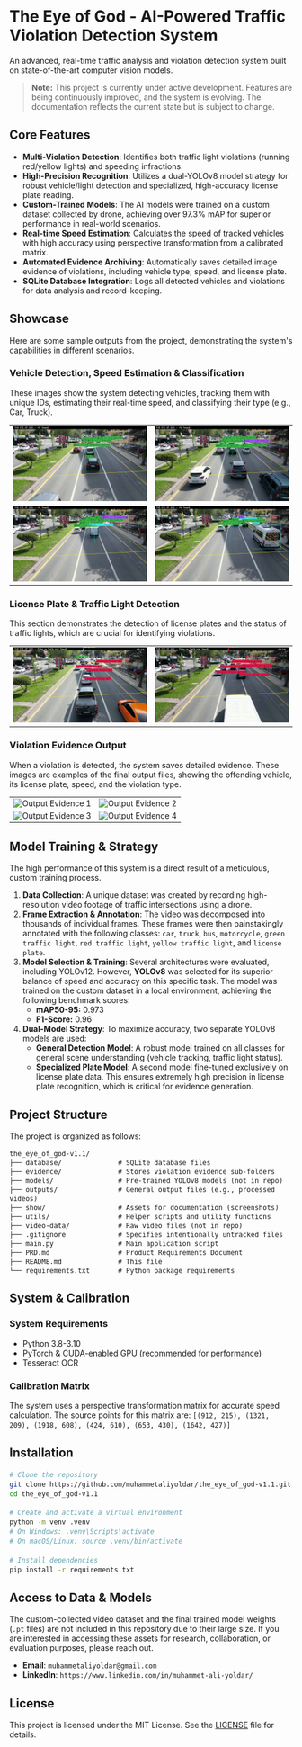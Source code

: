 # The Eye of God - AI-Powered Traffic Violation Detection System

An advanced, real-time traffic analysis and violation detection system built on state-of-the-art computer vision models.

> **Note:** This project is currently under active development. Features are being continuously improved, and the system is evolving. The documentation reflects the current state but is subject to change.

## Core Features

- **Multi-Violation Detection**: Identifies both traffic light violations (running red/yellow lights) and speeding infractions.
- **High-Precision Recognition**: Utilizes a dual-YOLOv8 model strategy for robust vehicle/light detection and specialized, high-accuracy license plate reading.
- **Custom-Trained Models**: The AI models were trained on a custom dataset collected by drone, achieving over 97.3% mAP for superior performance in real-world scenarios.
- **Real-time Speed Estimation**: Calculates the speed of tracked vehicles with high accuracy using perspective transformation from a calibrated matrix.
- **Automated Evidence Archiving**: Automatically saves detailed image evidence of violations, including vehicle type, speed, and license plate.
- **SQLite Database Integration**: Logs all detected vehicles and violations for data analysis and record-keeping.

## Showcase

Here are some sample outputs from the project, demonstrating the system's capabilities in different scenarios.

### Vehicle Detection, Speed Estimation & Classification
These images show the system detecting vehicles, tracking them with unique IDs, estimating their real-time speed, and classifying their type (e.g., Car, Truck).

<table align="center">
<tr>
    <td><img src="show/screenshots/speed-car_calissificiation/speed-car_calissificiation (1).png" alt="Speed and Classification 1" width="100%"></td>
    <td><img src="show/screenshots/speed-car_calissificiation/speed-car_calissificiation (2).png" alt="Speed and Classification 2" width="100%"></td>
</tr>
<tr>
    <td><img src="show/screenshots/speed-car_calissificiation/speed-car_calissificiation (3).png" alt="Speed and Classification 3" width="100%"></td>
    <td><img src="show/screenshots/speed-car_calissificiation/speed-car_calissificiation (4).png" alt="Speed and Classification 4" width="100%"></td>
</tr>
</table>

### License Plate & Traffic Light Detection
This section demonstrates the detection of license plates and the status of traffic lights, which are crucial for identifying violations.

<table align="center">
<tr>
    <td><img src="show/screenshots/lisence_plate-traffic_lights/lisence_plate-traffic_lights (1).png" alt="License Plate and Traffic Lights 1" width="100%"></td>
    <td><img src="show/screenshots/lisence_plate-traffic_lights/lisence_plate-traffic_lights (2).png" alt="License Plate and Traffic Lights 2" width="100%"></td>
</tr>
</table>

### Violation Evidence Output
When a violation is detected, the system saves detailed evidence. These images are examples of the final output files, showing the offending vehicle, its license plate, speed, and the violation type.

<table align="center">
<tr>
    <td><img src="show/screenshots/outputs/outputs (2).png" alt="Output Evidence 1" width="100%"></td>
    <td><img src="show/screenshots/outputs/outputs (1).png" alt="Output Evidence 2" width="100%"></td>
</tr>
<tr>
    <td><img src="show/screenshots/outputs/outputs (4).png" alt="Output Evidence 3" width="100%"></td>
    <td><img src="show/screenshots/outputs/outputs (3).png" alt="Output Evidence 4" width="100%"></td>
</tr>
</table>

## Model Training & Strategy

The high performance of this system is a direct result of a meticulous, custom training process.

1.  **Data Collection**: A unique dataset was created by recording high-resolution video footage of traffic intersections using a drone.
2.  **Frame Extraction & Annotation**: The video was decomposed into thousands of individual frames. These frames were then painstakingly annotated with the following classes: `car`, `truck`, `bus`, `motorcycle`, `green traffic light`, `red traffic light`, `yellow traffic light`, and `license plate`.
3.  **Model Selection & Training**: Several architectures were evaluated, including YOLOv12. However, **YOLOv8** was selected for its superior balance of speed and accuracy on this specific task. The model was trained on the custom dataset in a local environment, achieving the following benchmark scores:
    *   **mAP50-95:** 0.973
    *   **F1-Score:** 0.96
4.  **Dual-Model Strategy**: To maximize accuracy, two separate YOLOv8 models are used:
    *   **General Detection Model**: A robust model trained on all classes for general scene understanding (vehicle tracking, traffic light status).
    *   **Specialized Plate Model**: A second model fine-tuned exclusively on license plate data. This ensures extremely high precision in license plate recognition, which is critical for evidence generation.

## Project Structure

The project is organized as follows:

```
the_eye_of_god-v1.1/
├── database/              # SQLite database files
├── evidence/              # Stores violation evidence sub-folders
├── models/                # Pre-trained YOLOv8 models (not in repo)
├── outputs/               # General output files (e.g., processed videos)
├── show/                  # Assets for documentation (screenshots)
├── utils/                 # Helper scripts and utility functions
├── video-data/            # Raw video files (not in repo)
├── .gitignore             # Specifies intentionally untracked files
├── main.py                # Main application script
├── PRD.md                 # Product Requirements Document
├── README.md              # This file
└── requirements.txt       # Python package requirements
```

## System & Calibration

### System Requirements
- Python 3.8-3.10
- PyTorch & CUDA-enabled GPU (recommended for performance)
- Tesseract OCR

### Calibration Matrix
The system uses a perspective transformation matrix for accurate speed calculation. The source points for this matrix are:
`[(912, 215), (1321, 209), (1918, 608), (424, 610), (653, 430), (1642, 427)]`

## Installation

```bash
# Clone the repository
git clone https://github.com/muhammetaliyoldar/the_eye_of_god-v1.1.git
cd the_eye_of_god-v1.1

# Create and activate a virtual environment
python -m venv .venv
# On Windows: .venv\Scripts\activate
# On macOS/Linux: source .venv/bin/activate

# Install dependencies
pip install -r requirements.txt
```

## Access to Data & Models

The custom-collected video dataset and the final trained model weights (`.pt` files) are not included in this repository due to their large size. If you are interested in accessing these assets for research, collaboration, or evaluation purposes, please reach out.

- **Email**: `muhammetaliyoldar@gmail.com`
- **LinkedIn**: `https://www.linkedin.com/in/muhammet-ali-yoldar/`

## License
This project is licensed under the MIT License. See the [LICENSE](LICENSE) file for details. 